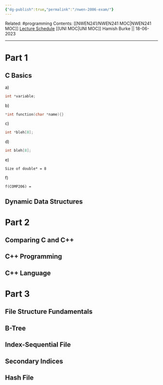 ```yaml
---
{"dg-publish":true,"permalink":"/nwen-2006-exam/"}
---
```


Related: #programming 
Contents: [[NWEN241/NWEN241 MOC\|NWEN241 MOC]]
[Lecture Schedule](https://ecs.wgtn.ac.nz/Courses/NWEN241_2023T1/LectureSchedule)
[[UNI MOC\|UNI MOC]]
Hamish Burke || 18-06-2023
***

# Part 1

## C Basics

a) 

```C
int *variable;
```

b)

```C
*int function(char *name){}
```

c)

```C
int *bleh[8];
```

d)

```C
int bleh[8];
```

e)

```
Size of double* = 8
```

f)

```
f(COMP206) = 
```

## Dynamic Data Structures

# Part 2

## Comparing C and C++

## C++ Programming

## C++ Language

# Part 3

## File Structure Fundamentals

## B-Tree

## Index-Sequential File

## Secondary Indices

## Hash File